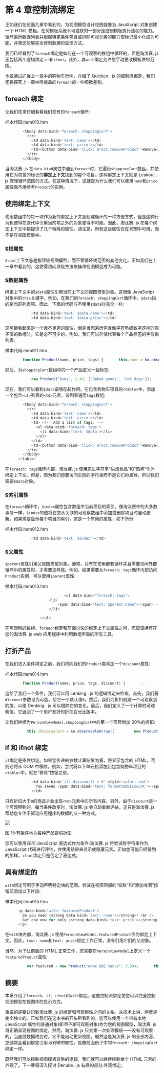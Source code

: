 # 第 4 章控制流绑定

正如我们在前面几章中看到的，为视图模型设计视图就像为 JavaScript 对象创建一个 HTML 模板。任何模板系统不可或缺的一部分是控制模板执行流程的能力。循环遍历数据列表并根据特定条件包含或排除可视元素的能力使标记最小化成为可能，并使您能够完全控制数据的显示方式。

我们已经看到了`foreach`绑定是如何在一个可观察的数组中循环的，但是淘汰赛. js 还包括两个逻辑绑定:`if`和`ifnot`。此外，其`with`绑定允许您手动更改模板块的范围。

本章通过扩展上一章中的购物车示例，介绍了 Quicken . js 的控制流绑定。我们还将探究上一章中所掩盖的`foreach`的一些细微差别。

## foreach 绑定

让我们先来仔细看看我们现有的`foreach`循环:

样本代码:item010.htm

```js
        <tbody data-bind='foreach: shoppingCart'>
          <tr>
            <td data-bind='text: name'></td>
            <td data-bind='text: price'></td>
            <td><button data-bind='click: $root.removeProduct'>Remove</button></td>
          </tr>
        </tbody>

```

当淘汰赛. js 在`data-bind`属性中遇到`foreach`时，它遍历`shoppingCart`数组，并使用它为包含的标记的**绑定上下文**找到的每个项目。这种绑定上下文就是 Leakout . js 管理循环范围的方式。在这种情况下，这就是为什么我们可以使用`name`和`price`属性而不用参考`Product`的实例。

## 使用绑定上下文

使用数组中的每一项作为新的绑定上下文是创建循环的一种方便方式，但是这种行为也使得在迭代中引用当前项之外的对象变得不可能。因此，淘汰赛. js 在每个绑定上下文中都提供了几个特殊的属性。请注意，所有这些属性仅在*视图*中可用，而不是在视图模型中。

### $根属性

`$root`上下文总是指顶级视图模型，而不管循环或范围的其他变化。正如我们在上一章中看到的，这使得访问顶级方法来操作视图模型成为可能。

### $数据属性

绑定上下文中的`$data`属性引用当前上下文的视图模型对象。这很像 JavaScript 对象中的`this`关键字。例如，在我们的`foreach: shoppingCart`循环中，`$data`指的是当前列表项。因此，下面的代码与不使用`$data`时完全一样:

```js
            <td data-bind='text: $data.name'></td>
            <td data-bind='text: $data.price'></td>

```

这可能看起来是一个微不足道的属性，但是当您遍历包含像字符串或数字这样的原子值的数组时，它是必不可少的。例如，我们可以存储代表每个产品标签的字符串列表:

样本代码:item011.htm

```js
        function Product(name, price, tags) {       this.name = ko.observable(name);       this.price = ko.observable(price);       tags = typeof(tags) !== 'undefined' ? tags : [];       this.tags = ko.observableArray(tags);     }

```

然后，为`shoppingCart`数组中的一个产品定义一些标签:

```js
            new Product("Buns", 1.49, ['Baked goods', 'Hot dogs']);

```

现在，我们可以看到`$data`语境在起作用。在包含购物车项目的`<table>`中，添加一个包含`<ul>`列表的`<td>`元素，该列表遍历`tags`数组:

```js
        <tbody data-bind='foreach: shoppingCart'>
          <tr>
            <td data-bind='text: name'></td>
            <td data-bind='text: price'></td>
            <td> <!-- Add a list of tags. -->
              <ul data-bind='foreach: tags'>
                <li data-bind='text: $data'></li>
              </ul>
            </td>
            <td><button data-bind='click: $root.removeProduct'>Remove</button></td>
          </tr>
        </tbody>
      </table>

```

在`foreach: tags`循环内部，淘汰赛. js 使用原生字符串“烘焙食品”和“热狗”作为绑定上下文。但是，因为我们想要访问实际的字符串而不是它们的*属性*，所以我们需要`$data`对象。

### $索引属性

在`foreach`循环中，`$index`属性包含数组中当前项目的索引。像淘汰赛中的大多数事情一样，`$index`的值将在您从关联的可观察数组中添加或删除项目时自动更新。如果需要显示每个项目的索引，这是一个有用的属性，如下所示:

样本代码:item012.htm

```js
            <td data-bind='text: $index'></td>

```

### $父属性

`$parent`属性引用父视图模型对象。通常，只有在使用嵌套循环并且需要访问外部循环中的属性时，才需要这样做。例如，如果需要从`foreach: tags`循环内部访问`Product`实例，可以使用`$parent`属性:

样本代码:item013.htm

```js
                           <ul data-bind="foreach: tags">
                    <li>
                        <span data-bind="text: $parent.name"></span> - <span data-bind="text: $data"></span>
                    </li>

                </ul>

```

在可观察的数组、`foreach`绑定和前面讨论的绑定上下文属性之间，您应该拥有在您的淘汰赛. js web 应用程序中利用数组所需的所有工具。

## 打折产品

在我们进入条件绑定之前，我们将向我们的`Product`类添加一个`discount`属性:

样本代码:item014.htm

```js
        function Product(name, price, tags, discount) {       ...       discount = typeof(discount) !== 'undefined' ? discount : 0;       this.discount = ko.observable(discount);       this.formattedDiscount = ko.computed(function() {         return (this.discount() * 100) + "%";       }, this);     }

```

这给了我们一个条件，我们可以用 Lenking . js 的逻辑绑定来检查。首先，我们将`discount`参数设为可选，给它一个默认值`0`。然后，我们为折扣创建一个可观察到的值，以便 Denking . js 可以跟踪它的变化。最后，我们定义了一个计算的可观察值，它返回了一个用户友好的折扣百分比版本。

让我们继续为`PersonViewModel.shoppingCart`中的第一个项目增加 20%的折扣:

```js
          this.shoppingCart = ko.observableArray([         new Product("Beer", 10.99, null, .20),         new Product("Brats", 7.99),         new Product("Buns", 1.49, ['Baked goods', 'Hot dogs']);       ]);

```

## if 和 ifnot 绑定

`if`绑定是条件绑定。如果您传递的参数计算结果为真，将显示包含的 HTML，否则它将从 DOM 中移除。例如，尝试将以下单元格添加到包含购物车项目的`<table>`中，就在“移除”按钮之前。

```js
            <td data-bind='if: discount() > 0' style='color: red'>
              You saved <span data-bind='text: formattedDiscount'></span>!!!
            </td>

```

只有折扣大于`0`的商品才会出现`<td>`元素中的所有内容。另外，由于`discount`是一个可观察到的，每当条件改变时，淘汰赛. js 会自动重新评估。这只是淘汰赛. js 帮助您专注于驱动应用程序的数据的又一种方式。

![](img/image015.png)

图 15:有条件地为每种产品提供折扣

您可以使用*任何* JavaScript 表达式作为条件:淘汰赛. js 将尝试将字符串作为 JavaScript 代码进行评估，并使用结果来显示或隐藏元素。正如您可能已经猜到的那样，`ifnot`绑定只是否定了表达式。

## 具有绑定的

`with`绑定可用于手动声明特定块的范围。尝试在视图顶部的“结账”和“添加啤酒”按钮前添加以下片段:

样本代码:item015.htm

```js
      <p data-bind='with: featuredProduct'>
        Do you need <strong data-bind='text: name'></strong>? <br />
        Get one now for only <strong data-bind='text: price'></strong>.
      </p>

```

在`with`块内部，淘汰赛. js 使用`PersonViewModel.featuredProduct`作为绑定上下文。因此，`text: name`和`text: price`绑定工作正常，没有引用它们的父对象。

当然，为了让前面的 HTML 正常工作，您需要在`PersonViewModel`上定义一个`featuredProduct`属性:

```js
          var featured = new Product("Acme BBQ Sauce", 3.99);       this.featuredProduct = ko.observable(featured);

```

## 摘要

本章介绍了`foreach`、`if`、`ifnot`和`with`绑定。这些控制流绑定使您可以完全控制视图模型在视图中的显示方式。

重要的是要认识到淘汰赛. js 的绑定和可观察性之间的关系。从技术上讲，两者是完全独立的。正如我们在这本书的开头所看到的，您可以使用一个带有本地 JavaScript 属性的普通对象(即*而不是*可观察对象)作为您的视图模型，淘汰赛. js 将正确呈现视图的绑定。然而，淘汰赛. js 只会第一次处理模板——没有可观察的，当底层数据改变时，它不能自动更新视图。既然这是淘汰赛. js 的全部内容，您通常会看到绑定引用*可观察的*属性，就像前面例子中的`foreach: shoppingCart`绑定一样。

既然我们可以控制视图模板背后的逻辑，我们就可以继续控制单个 HTML 元素的外观了。下一章将深入探讨 Denuke . js 有趣的部分:外观绑定。